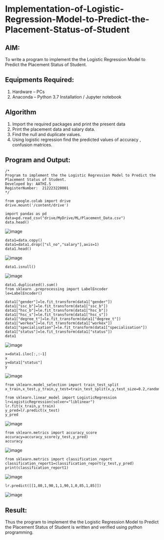 # Implementation-of-Logistic-Regression-Model-to-Predict-the-Placement-Status-of-Student

## AIM:
To write a program to implement the the Logistic Regression Model to Predict the Placement Status of Student.

## Equipments Required:
1. Hardware – PCs
2. Anaconda – Python 3.7 Installation / Jupyter notebook

## Algorithm
1. Import the required packages and print the present data
2. Print the placement data and salary data.
3. Find the null and duplicate values.
4. Using logistic regression find the predicted values of accuracy , confusion matrices.


## Program and Output:

```
/*
Program to implement the the Logistic Regression Model to Predict the Placement Status of Student.
Developed by: AATHI.S
RegisterNumber:  212223220001
*/
```
```
from google.colab import drive
drive.mount('/content/drive')

import pandas as pd
data=pd.read_csv("drive/MyDrive/ML/Placement_Data.csv")
data.head()
```
![image](https://github.com/user-attachments/assets/4558da90-fbd1-417b-8f79-9a782c1d9dfa)
```
data1=data.copy()
data1=data1.drop(["sl_no","salary"],axis=1)
data1.head()
```
![image](https://github.com/user-attachments/assets/c4f2c7e9-bc05-4700-aebf-e0b602dc2abd)
```
data1.isnull()
```
![image](https://github.com/user-attachments/assets/15e8f86d-d546-498a-94e6-5520cd48cece)
```
data1.duplicated().sum()
from sklearn .preprocessing import LabelEncoder
le=LabelEncoder()

data1["gender"]=le.fit_transform(data1["gender"])
data1["ssc_b"]=le.fit_transform(data1["ssc_b"])
data1["hsc_b"]=le.fit_transform(data1["hsc_b"])
data1["hsc_s"]=le.fit_transform(data1["hsc_s"])
data1["degree_t"]=le.fit_transform(data1["degree_t"])
data1["workex"]=le.fit_transform(data1["workex"])
data1["specialisation"]=le.fit_transform(data1["specialisation"])
data1["status"]=le.fit_transform(data1["status"])
data1
```
![image](https://github.com/user-attachments/assets/3ef10981-7699-4f30-8436-0f9e5fec37e8)
```
x=data1.iloc[:,:-1]
x
y=data1["status"]
y
```
![image](https://github.com/user-attachments/assets/65112a53-8b8b-4240-86b4-4be5f918dab8)
```
from sklearn.model_selection import train_test_split
x_train,x_test,y_train,y_test=train_test_split(x,y,test_size=0.2,random_state=0)

from sklearn.linear_model import LogisticRegression
lr=LogisticRegression(solver="liblinear")
lr.fit(x_train,y_train)
y_pred=lr.predict(x_test)
y_pred
```
![image](https://github.com/user-attachments/assets/36da5b32-52fa-4b0e-a80d-23288efcc44b)
```
from sklearn.metrics import accuracy_score
accuracy=accuracy_score(y_test,y_pred)
accuracy
```
![image](https://github.com/user-attachments/assets/f24f0e64-f994-469c-9895-d4a724b8aab2)
```
from sklearn.metrics import classification_report
classification_report1=classification_report(y_test,y_pred)
print(classification_report1)
```
![image](https://github.com/user-attachments/assets/f1bbfe8c-7f53-4d08-b4dd-a1e61b661313)
```
lr.predict([[1,80,1,90,1,1,90,1,0,85,1,85]])
```
![image](https://github.com/user-attachments/assets/4d542a7d-873b-49e3-80b0-0f1944ebe922)


## Result:
Thus the program to implement the the Logistic Regression Model to Predict the Placement Status of Student is written and verified using python programming.
